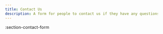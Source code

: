 ```yaml
---
title: Contact Us
description: A form for people to contact us if they have any questions or thoughts to share.
---
```


:section-contact-form
